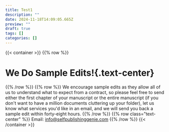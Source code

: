 ```yaml
---
title: Test1
description: ""
date: 2024-11-18T14:09:05.665Z
preview: ""
draft: true
tags: []
categories: []
---
```

{{< container >}}
{{% row %}}
# We Do Sample Edits!{.text-center}
{{% /row %}}
{{% row %}}
We encourage sample edits as they allow all of us to understand what to expect from a contract, so please feel free to send either the first chapter of your manuscript or the entire manuscript (if you don't want to have a million documents cluttering up your folder), let us know what services you'd like in an email, and we will send you back a sample edit within forty-eight hours.
{{% /row %}}
{{% row class="text-center" %}}
Email: info@selfpublishinggenie.com
{{% /row %}}
{{< /container >}}
